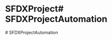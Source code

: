 # SFDXProject#   S F D X P r o j e c t A u t o m a t i o n  
 #   S F D X P r o j e c t A u t o m a t i o n  
 